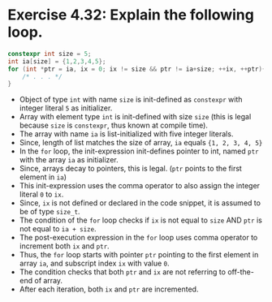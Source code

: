 # Exercise 4.32: Explain the following loop.

```cpp
constexpr int size = 5;
int ia[size] = {1,2,3,4,5};
for (int *ptr = ia, ix = 0; ix != size && ptr != ia+size; ++ix, ++ptr){
	/* . . . */
}
```

- Object of type `int` with name `size` is init-defined as `constexpr` with integer literal `5` as initializer.
- Array with element type `int` is init-defined with size `size` (this is legal because `size` is `constexpr`, thus known at compile time).
- The array with name `ia` is list-initialized with five integer literals.
- Since, length of list matches the size of array, `ia` equals `{1, 2, 3, 4, 5}`
- In the `for` loop, the init-expression init-defines pointer to int, named `ptr` with the array `ia` as initializer.
- Since, arrays decay to pointers, this is legal. (`ptr` points to the first element in `ia`)
- This init-expression uses the comma operator to also assign the integer literal `0` to `ix`.
- Since, `ix` is not defined or declared in the code snippet, it is assumed to be of type `size_t`.
- The condition of the `for` loop checks if `ix` is not equal to `size` AND `ptr` is not equal to `ia + size`.
- The post-execution expression in the `for` loop uses comma operator to increment both `ix` and `ptr`.
- Thus, the `for` loop starts with pointer `ptr` pointing to the first element in array `ia`, and subscript index `ix` with value `0`.
- The condition checks that both `ptr` and `ix` are not referring to off-the-end of array.
- After each iteration, both `ix` and `ptr` are incremented.